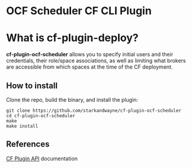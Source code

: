 # OCF Scheduler CF CLI Plugin

# What is cf-plugin-deploy?

**cf-plugin-ocf-scheduler** allows you to specify initial users and their credentials, their role/space associations, as well as limiting what brokers are accessible from which spaces at the time of the CF deployment.

## How to install

Clone the repo, build the binary, and install the plugin:
```
git clone https://github.com/starkandwayne/cf-plugin-ocf-scheduler
cd cf-plugin-ocf-scheduler
make
make install
```

## References

[CF Plugin API](https://github.com/cloudfoundry/cli/blob/master/plugin/plugin_examples/DOC.md) documentation

